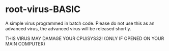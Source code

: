 # root-virus-BASIC
A simple virus programmed in batch code. Please do not use this as an advanced virus, the advanced virus will be released shortly.

THIS VIRUS MAY DAMAGE YOUR CPU/SYS32! (ONLY IF OPENED ON YOUR MAIN COMPUTER)
